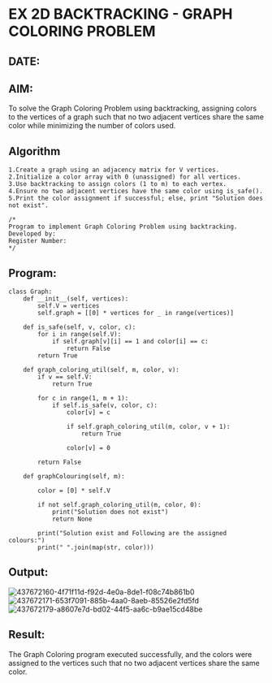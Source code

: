 # EX 2D BACKTRACKING - GRAPH COLORING PROBLEM
## DATE:
## AIM:
To solve the Graph Coloring Problem using backtracking, assigning colors to the vertices of a graph such that no two adjacent vertices share the same color while minimizing the number of colors used.



## Algorithm
```
1.Create a graph using an adjacency matrix for V vertices.
2.Initialize a color array with 0 (unassigned) for all vertices.
3.Use backtracking to assign colors (1 to m) to each vertex.
4.Ensure no two adjacent vertices have the same color using is_safe().
5.Print the color assignment if successful; else, print "Solution does not exist".
```


```
/*
Program to implement Graph Coloring Problem using backtracking.
Developed by: 
Register Number:  
*/
```
## Program:
```
class Graph:
    def __init__(self, vertices):
        self.V = vertices
        self.graph = [[0] * vertices for _ in range(vertices)]

    def is_safe(self, v, color, c):
        for i in range(self.V):
            if self.graph[v][i] == 1 and color[i] == c:
                return False
        return True

    def graph_coloring_util(self, m, color, v):
        if v == self.V:
            return True

        for c in range(1, m + 1):
            if self.is_safe(v, color, c):
                color[v] = c 
                
                if self.graph_coloring_util(m, color, v + 1):
                    return True
                
                color[v] = 0

        return False

    def graphColouring(self, m):
       
        color = [0] * self.V 

        if not self.graph_coloring_util(m, color, 0):
            print("Solution does not exist")
            return None

        print("Solution exist and Following are the assigned colours:")
        print(" ".join(map(str, color)))

```

## Output:

![437672160-4f71f11d-f92d-4e0a-8de1-f08c74b861b0](https://github.com/user-attachments/assets/a961c33f-56cd-498d-8bb9-1cee8cda7931)
![437672171-653f7091-885b-4aa0-8aeb-85526e2fd5fd](https://github.com/user-attachments/assets/6b3ddb48-8a64-433d-900f-f9ddc01c4b50)
![437672179-a8607e7d-bd02-44f5-aa6c-b9ae15cd48be](https://github.com/user-attachments/assets/5329c68e-023f-4a01-b2b9-4c1c9cd64078)





## Result:
The Graph Coloring program executed successfully, and the colors were assigned to the vertices such that no two adjacent vertices share the same color.

